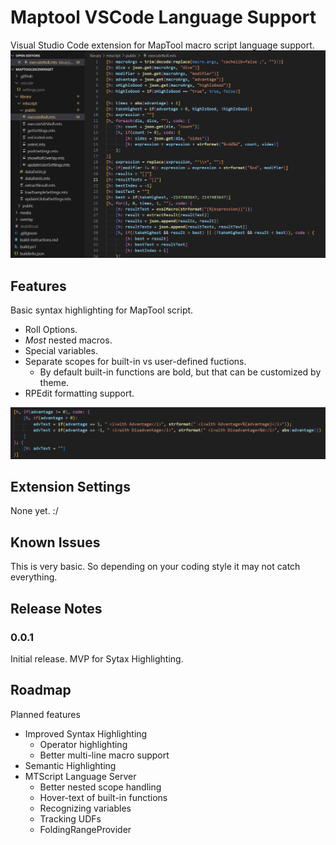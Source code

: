 # Maptool VSCode Language Support

Visual Studio Code extension for MapTool macro script language support.
![Sample](images/sample-script.png)

## Features

Basic syntax highlighting for MapTool script.

* Roll Options.
* *Most* nested macros.
* Special variables.
* Separate scopes for built-in vs user-defined fuctions.
  * By default built-in functions are bold, but that can be customized by theme.
* RPEdit formatting support.

![Multi-part example](images/multi-part-macro.png)

## Extension Settings

None yet. :/

## Known Issues

This is very basic. So depending on your coding style it may not catch everything.

## Release Notes

### 0.0.1

Initial release. MVP for Sytax Highlighting.

## Roadmap

Planned features

* Improved Syntax Highlighting
  * Operator highlighting
  * Better multi-line macro support
* Semantic Highlighting
* MTScript Language Server
  * Better nested scope handling
  * Hover-text of built-in functions
  * Recognizing variables
  * Tracking UDFs
  * FoldingRangeProvider
